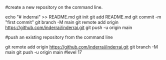 #create a new repository on the command line.

echo "# inderrai" >> README.md
git init
git add README.md
git commit -m "first commit"
git branch -M main
git remote add origin https://github.com/inderrai/inderrai.git
git push -u origin main

#push an existing repository from the command line

git remote add origin https://github.com/inderrai/inderrai.git
git branch -M main
git push -u origin main
#level 17
